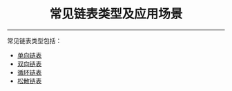 # <center>常见链表类型及应用场景
---

常见链表类型包括：
* [单向链表](01-单向链表.md)
* [双向链表](02-双向链表.md)
* [循环链表](03-循环链表.md)
* [松散链表](04-松散链表.md)